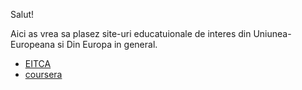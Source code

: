 Salut!

Aici as vrea sa plasez site-uri educatuionale de interes din Uniunea-Europeana si Din Europa in general.

 - [EITCA](https://eitca.org/certifications/)
 - [coursera](https://www.coursera.org/courses?query=artificial%20intelligence&skills=Business&utm_medium=sem&utm_source=gg&utm_campaign=b2c_emea_x_multi_ftcof_career-academy_cx_dr_bau_gg_pmax_gc_s2_en_m_hyb_23-12_x&campaignid=20882109092&adgroupid=&device=c&keyword=&matchtype=&network=x&devicemodel=&creativeid=&assetgroupid=6490048513&targetid=&extensionid=&placement=&gad_source=1&gclid=CjwKCAiAiaC-BhBEEiwAjY99qMc7FhKLE0DYKGpDCnYljOvBquTu5yzZ8lZh_6fjeseAxYUK73RpDBoCamQQAvD_BwE)
